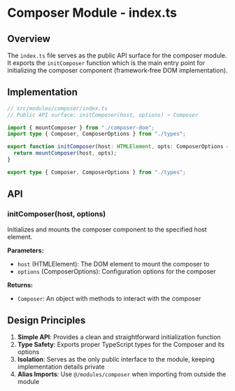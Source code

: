 # Composer Module - index.ts

## Overview

The `index.ts` file serves as the public API surface for the composer module. It exports the `initComposer` function which is the main entry point for initializing the composer component (framework‑free DOM implementation).

## Implementation

```ts
// src/modules/composer/index.ts
// Public API surface: initComposer(host, options) → Composer

import { mountComposer } from "./composer-dom";
import type { Composer, ComposerOptions } from "./types";

export function initComposer(host: HTMLElement, opts: ComposerOptions = {}): Composer {
  return mountComposer(host, opts);
}

export type { Composer, ComposerOptions } from "./types";
```

## API

### initComposer(host, options)

Initializes and mounts the composer component to the specified host element.

**Parameters:**
- `host` (HTMLElement): The DOM element to mount the composer to
- `options` (ComposerOptions): Configuration options for the composer

**Returns:**
- `Composer`: An object with methods to interact with the composer

## Design Principles

1. **Simple API**: Provides a clean and straightforward initialization function
2. **Type Safety**: Exports proper TypeScript types for the Composer and its options
3. **Isolation**: Serves as the only public interface to the module, keeping implementation details private
4. **Alias Imports**: Use `@/modules/composer` when importing from outside the module
